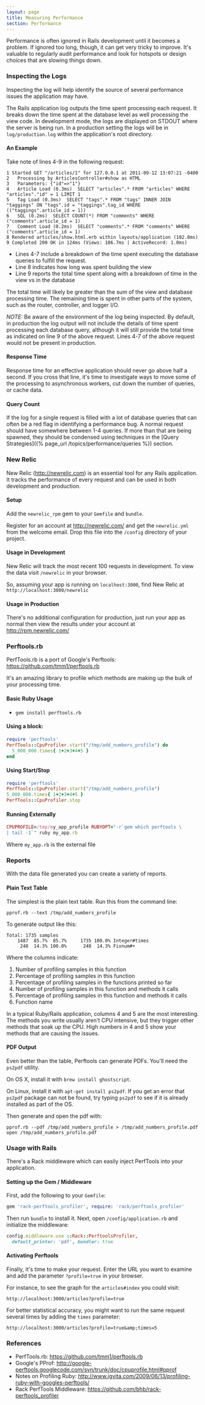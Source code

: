 ```yaml
---
layout: page
title: Measuring Performance
section: Performance
---
```


Performance is often ignored in Rails development until it becomes a problem. If ignored too long, though, it can get very tricky to improve. It's valuable to regularly audit performance and look for hotspots or design choices that are slowing things down.

### Inspecting the Logs

Inspecting the log will help identify the source of several performance issues the application may have.

The Rails application log outputs the time spent processing each request.  It breaks down the time spent at the database level as well processing the view code.  In development mode, the logs are displayed on STDOUT where the server is being run.  In a production setting the logs will be in `log/production.log` within the application's root directory.

#### An Example

Take note of lines 4-9 in the following request:

```text
1 Started GET "/articles/1" for 127.0.0.1 at 2011-09-12 13:07:21 -0400
2   Processing by ArticlesController#show as HTML
3   Parameters: {"id"=>"1"}
4   Article Load (0.3ms)  SELECT "articles".* FROM "articles" WHERE "articles"."id" = 1 LIMIT 1
5   Tag Load (0.3ms)  SELECT "tags".* FROM "tags" INNER JOIN "taggings" ON "tags".id = "taggings".tag_id WHERE (("taggings".article_id = 1))
6   SQL (0.2ms)  SELECT COUNT(*) FROM "comments" WHERE ("comments".article_id = 1)
7   Comment Load (0.2ms)  SELECT "comments".* FROM "comments" WHERE ("comments".article_id = 1)
8 Rendered articles/show.html.erb within layouts/application (102.8ms)
9 Completed 200 OK in 124ms (Views: 106.7ms | ActiveRecord: 1.0ms)
```

* Lines 4-7 include a breakdown of the time spent executing the database queries to fulfill the request.
* Line 8 indicates how long was spent building the view
* Line 9 reports the total time spent along with a breakdown of time in the view vs in the database

The total time will likely be greater than the sum of the view and database processing time.  The remaining time is spent in other parts of the system, such as the router, controller, and logger I/O.

*NOTE:* Be aware of the environment of the log being inspected.  By default, in production the log output will not include the details of time spent processing each database query, although it will still provide the total time as indicated on line 9 of the above request.  Lines 4-7 of the above request would not be present in production.

#### Response Time

Response time for an effective application should never go above half a second. If you cross that line, it's time to investigate ways to move some of the processing to asynchronous workers, cut down the number of queries, or cache data.

#### Query Count

If the log for a single request is filled with a lot of database queries that can often be a red flag in identifying a performance bug.  A normal request should have somewhere between 1-4 queries.  If more than that are being spawned, they should be condensed using techniques in the [Query Strategies]({% page_url /topics/performance/queries %}) section.

### New Relic

New Relic (http://newrelic.com) is an essential tool for any Rails application. It tracks the performance of every request and can be used in both development and production.

#### Setup

Add the `newrelic_rpm` gem to your `Gemfile` and `bundle`.

Register for an account at http://newrelic.com/ and get the `newrelic.yml` from the welcome email. Drop this file into the `/config` directory of your project.

#### Usage in Development

New Relic will track the most recent 100 requests in development. To view the data visit `/newrelic` in your browser.

So, assuming your app is running on `localhost:3000`, find New Relic at `http://localhost:3000/newrelic`

#### Usage in Production

There's no additional configuration for production, just run your app as normal then view the results under your account at http://rpm.newrelic.com/

### Perftools.rb

PerfTools.rb is a port of Google's Perftools: https://github.com/tmm1/perftools.rb

It's an amazing library to profile which methods are making up the bulk of your processing time.

#### Basic Ruby Usage

* `gem install perftools.rb`

#### Using a block:

```ruby
require 'perftools'
PerfTools::CpuProfiler.start("/tmp/add_numbers_profile") do
  5_000_000.times{ 1+2+3+4+5 }
end
```

#### Using Start/Stop

```ruby
require 'perftools'
PerfTools::CpuProfiler.start("/tmp/add_numbers_profile")
5_000_000.times{ 1+2+3+4+5 }
PerfTools::CpuProfiler.stop
```

#### Running Externally

```ruby
CPUPROFILE=/tmp/my_app_profile RUBYOPT="-r`gem which perftools \
| tail -1`" ruby my_app.rb
```

Where `my_app.rb` is the external file

### Reports

With the data file generated you can create a variety of reports. 

#### Plain Text Table

The simplest is the plain text table. Run this from the command line:

```
pprof.rb --text /tmp/add_numbers_profile
```

To generate output like this:

```
Total: 1735 samples
    1487  85.7%  85.7%     1735 100.0% Integer#times
     248  14.3% 100.0%      248  14.3% Fixnum#+
```

Where the columns indicate:

1. Number of profiling samples in this function
2. Percentage of profiling samples in this function
3. Percentage of profiling samples in the functions printed so far
4. Number of profiling samples in this function and methods it calls
5. Percentage of profiling samples in this function and methods it calls
6. Function name

In a typical Ruby/Rails application, columns 4 and 5 are the most interesting. The methods you write usually aren't CPU intensive, but they trigger other methods that soak up the CPU. High numbers in 4 and 5 show your methods that are causing the issues.

#### PDF Output

Even better than the table, Perftools can generate PDFs. You'll need the `ps2pdf` utility.

On OS X, install it with `brew install ghostscript`.

On Linux, install it with `apt-get install ps2pdf`. If you get an error that `ps2pdf` package can not be found, try typing `ps2pdf` to see if it is already installed as part of the OS.

Then generate and open the pdf with:

```
pprof.rb --pdf /tmp/add_numbers_profile > /tmp/add_numbers_profile.pdf
open /tmp/add_numbers_profile.pdf
```

### Usage with Rails

There's a Rack middleware which can easily inject PerfTools into your application. 

#### Setting up the Gem / Middleware

First, add the following to your `Gemfile`:

```ruby
gem 'rack-perftools_profiler', require: 'rack/perftools_profiler'
```

Then run `bundle` to install it. Next, open `/config/application.rb` and initialize the middleware:

```ruby
config.middleware.use ::Rack::PerftoolsProfiler, 
  default_printer: 'pdf', bundler: true
```

#### Activating Perftools

Finally, it's time to make your request. Enter the URL you want to examine and add the parameter `?profile=true` in your browser. 

For instance, to see the graph for the `articles#index` you could visit: 

```plain
http://localhost:3000/articles?profile=true
```

For better statistical accuracy, you might want to run the same request several times by adding the `times` parameter:  

```plain
http://localhost:3000/articles?profile=true&amp;times=5
```

### References

* PerfTools.rb: https://github.com/tmm1/perftools.rb
* Google's PProf:  http://google-perftools.googlecode.com/svn/trunk/doc/cpuprofile.html#pprof
* Notes on Profiling Ruby:  http://www.igvita.com/2009/06/13/profiling-ruby-with-googles-perftools/
* Rack PerfTools Middleware: https://github.com/bhb/rack-perftools_profiler
